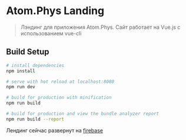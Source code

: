# Atom.Phys Landing 

> Лэндинг для приложения Atom.Phys. Сайт работает на Vue.js с использованием vue-cli

## Build Setup

``` bash
# install dependencies
npm install

# serve with hot reload at localhost:8080
npm run dev

# build for production with minification
npm run build

# build for production and view the bundle analyzer report
npm run build --report
```

Лендинг сейчас развернут на [firebase](https://atomphys-fd80c.firebaseapp.com/)
